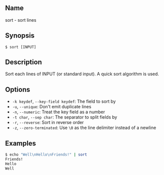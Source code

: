 ## Name

sort - sort lines

## Synopsis

```**sh
$ sort [INPUT]
```

## Description

Sort each lines of INPUT (or standard input). A quick sort algorithm is used.

## Options

* `-k keydef`, `--key-field keydef`: The field to sort by
* `-u`, `--unique`: Don't emit duplicate lines
* `-n`, `--numeric`: Treat the key field as a number
* `-t char`, `--sep char`: The separator to split fields by
* `-r`, `--reverse`: Sort in reverse order
* `-z`, `--zero-terminated`: Use `\0` as the line delimiter instead of a newline

## Examples

```sh
$ echo "Well\nHello\nFriends!" | sort
Friends!
Hello
Well
```

